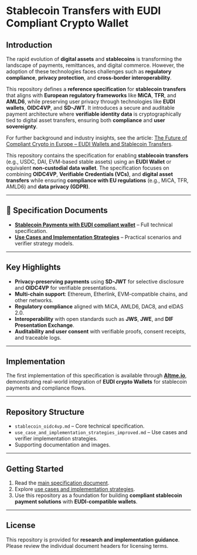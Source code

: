 # Stablecoin Transfers with EUDI Compliant Crypto Wallet

## Introduction

The rapid evolution of **digital assets** and **stablecoins** is transforming the landscape of payments, remittances, and digital commerce. However, the adoption of these technologies faces challenges such as **regulatory compliance**, **privacy protection**, and **cross-border interoperability**.

This repository defines a **reference specification** for **stablecoin transfers** that aligns with **European regulatory frameworks** like **MiCA**, **TFR**, and **AMLD6**, while preserving user privacy through technologies like **EUDI wallets**, **OIDC4VP**, and **SD-JWT**. It introduces a secure and auditable payment architecture where **verifiable identity data** is cryptographically tied to digital asset transfers, ensuring both **compliance** and **user sovereignty**.

For further background and industry insights, see the article:
[The Future of Compliant Crypto in Europe – EUDI Wallets and Stablecoin Transfers](https://medium.com/@thierry.thevenet/the-future-of-compliant-crypto-in-europe-eudi-wallets-and-stablecoin-transfers-9d4c6c799c82).

This repository contains the specification for enabling **stablecoin transfers** (e.g., USDC, DAI, EVM-based stable assets) using an **EUDI Wallet** or equivalent **non-custodial data wallet**.
The specification focuses on combining **OIDC4VP**, **Verifiable Credentials (VCs)**, and **digital asset transfers** while ensuring **compliance with EU regulations** (e.g., MiCA, TFR, AMLD6) and **data privacy (GDPR)**.

---

## 📄 Specification Documents

- [**Stablecoin Payments with EUDI compliant wallet**](stablecoin_oidc4vp.md) – Full technical specification.
- [**Use Cases and Implementation Strategies**](use_case_and_implementation_strategies_improved.md) – Practical scenarios and verifier strategy models.

---

## Key Highlights

- **Privacy-preserving payments** using **SD-JWT** for selective disclosure and **OIDC4VP** for verifiable presentations.
- **Multi-chain support**: Ethereum, Etherlink, EVM-compatible chains, and other networks.
- **Regulatory compliance** aligned with MiCA, AMLD6, DAC8, and eIDAS 2.0.
- **Interoperability** with open standards such as **JWS**, **JWE**, and **DIF Presentation Exchange**.
- **Auditability and user consent** with verifiable proofs, consent receipts, and traceable logs.

---

## Implementation

The first implementation of this specification is available through [**Altme.io**](https://altme.io), demonstrating real-world integration of **EUDI crypto Wallets** for stablecoin payments and compliance flows.

---

## Repository Structure

- `stablecoin_oidc4vp.md` – Core technical specification.
- `use_case_and_implementation_strategies_improved.md` – Use cases and verifier implementation strategies.
- Supporting documentation and images.

---

## Getting Started

1. Read the [main specification document](stablecoin_oidc4vp.md).
2. Explore [use cases and implementation strategies](use_case_and_implementation_strategies_improved.md).
3. Use this repository as a foundation for building **compliant stablecoin payment solutions** with **EUDI-compatible wallets**.

---

## License

This repository is provided for **research and implementation guidance**.
Please review the individual document headers for licensing terms.
